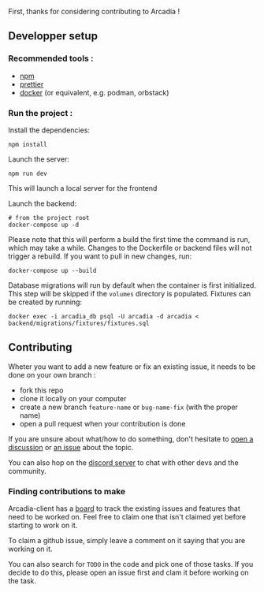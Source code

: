 First, thanks for considering contributing to Arcadia !

## Developper setup

### Recommended tools :

- [npm](https://docs.npmjs.com/downloading-and-installing-node-js-and-npm)
- [prettier](https://prettier.io)
- [docker](https://docs.docker.com/engine/install/) (or equivalent, e.g. podman, orbstack)


### Run the project :

Install the dependencies:

```
npm install
```

Launch the server:

```
npm run dev
```

This will launch a local server for the frontend

Launch the backend:
```
# from the project root
docker-compose up -d
```

Please note that this will perform a build the first time the command is run, which may take a while. Changes to the Dockerfile or backend files will not trigger a rebuild. If you want to pull in new changes, run:

```
docker-compose up --build
```

Database migrations will run by default when the container is first initialized. This step will be skipped if the `volumes` directory is populated. Fixtures can be created by running:

```
docker exec -i arcadia_db psql -U arcadia -d arcadia < backend/migrations/fixtures/fixtures.sql
```


## Contributing

Wheter you want to add a new feature or fix an existing issue, it needs to be done on your own branch :

- fork this repo
- clone it locally on your computer
- create a new branch `feature-name` or `bug-name-fix` (with the proper name)
- open a pull request when your contribution is done

If you are unsure about what/how to do something, don't hesitate to [open a discussion](https://github.com/Arcadia-Solutions/arcadia-client/discussions) or [an issue](https://github.com/Arcadia-Solutions/arcadia-client/issues) about the topic.

You can also hop on the [discord server](https://discord.gg/amYWVk7pS3) to chat with other devs and the community.

### Finding contributions to make

Arcadia-client has a [board](https://github.com/orgs/Arcadia-Solutions/projects/2/views/1) to track the existing issues and features that need to be worked on. Feel free to claim one that isn't claimed yet before starting to work on it.

To claim a github issue, simply leave a comment on it saying that you are working on it.

You can also search for `TODO` in the code and pick one of those tasks. If you decide to do this, please open an issue first and clam it before working on the task.
